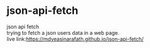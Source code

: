 # json-api-fetch
json api fetch
<br>
trying to fetch a json users data in a web page.
<br>
live link:https://mdyeasinarafath.github.io/json-api-fetch/
